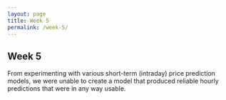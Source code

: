 ```yaml
---
layout: page
title: Week 5
permalink: /week-5/
---
```

## Week 5

From experimenting with various short-term (intraday) price prediction models, we were unable to create a model that produced reliable hourly predictions that were in any way usable.
